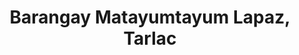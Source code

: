 ---
title: Barangay Matayumtayum Lapaz, Tarlac
url: /barangay-matayumtayum-lapaz-tarlac/
latitude: 15.515
longitude: 120.704
---